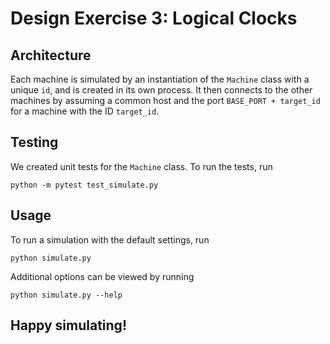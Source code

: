 # Design Exercise 3: Logical Clocks

## Architecture
Each machine is simulated by an instantiation of the `Machine` class with a unique `id`, and is created in its own process. It then connects to the other machines by assuming a common host and the port `BASE_PORT + target_id` for a machine with the ID `target_id`.

## Testing
We created unit tests for the `Machine` class. To run the tests, run
```
python -m pytest test_simulate.py
```

## Usage
To run a simulation with the default settings, run
```
python simulate.py
```

Additional options can be viewed by running
```
python simulate.py --help
```
## Happy simulating!